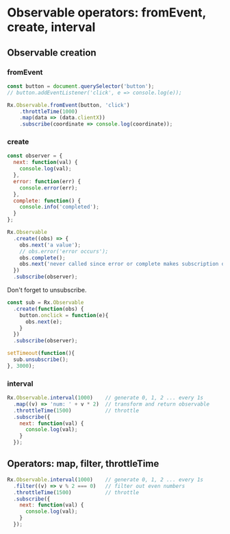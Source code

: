 # Observable operators: fromEvent, create, interval

## Observable creation

### fromEvent

```javascript
const button = document.querySelector('button');
// button.addEventListener('click', e => console.log(e));

Rx.Observable.fromEvent(button, 'click')
    .throttleTime(1000)
    .map(data => (data.clientX))
    .subscribe(coordinate => console.log(coordinate));
```

### create

```javascript
const observer = {
  next: function(val) {
    console.log(val);
  },
  error: function(err) {
    console.error(err);
  },
  complete: function() {
    console.info('completed');
  }
};

Rx.Observable
  .create((obs) => {
    obs.next('a value');
    // obs.error('error occurs');
    obs.complete();
    obs.next('never called since error or complete makes subscription of observable is completed.');
  })
  .subscribe(observer);
```

Don't forget to unsubscribe.

```javascript
const sub = Rx.Observable
  .create(function(obs) {
    button.onclick = function(e){
      obs.next(e);
    }
  })
  .subscribe(observer);

setTimeout(function(){
  sub.unsubscribe();
}, 3000);
```

### interval

```javascript
Rx.Observable.interval(1000)    // generate 0, 1, 2 ... every 1s
  .map((v) => 'num: ' + v * 2)  // transform and return observable
  .throttleTime(1500)           // throttle
  .subscribe({
    next: function(val) {
      console.log(val);
    }
  });
```

## Operators: map, filter, throttleTime

```javascript
Rx.Observable.interval(1000)    // generate 0, 1, 2 ... every 1s
  .filter((v) => v % 2 === 0)   // filter out even numbers
  .throttleTime(1500)           // throttle
  .subscribe({
    next: function(val) {
      console.log(val);
    }
  });
```
